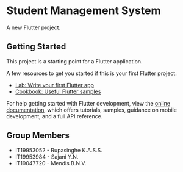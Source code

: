 # Student Management System

A new Flutter project.

## Getting Started

This project is a starting point for a Flutter application.

A few resources to get you started if this is your first Flutter project:

- [Lab: Write your first Flutter app](https://docs.flutter.dev/get-started/codelab)
- [Cookbook: Useful Flutter samples](https://docs.flutter.dev/cookbook)

For help getting started with Flutter development, view the
[online documentation](https://docs.flutter.dev/), which offers tutorials,
samples, guidance on mobile development, and a full API reference.

## Group Members

- IT19953052 - Rupasinghe K.A.S.S.
- IT19953984 - Sajani Y.N.
- IT19047720 - Mendis B.N.V.
